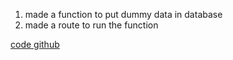 1. made a function to put dummy data in database
2. made a route to run the function

<a href =https://github.com/invegat/twitoff> code github</a>